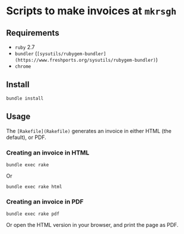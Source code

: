 # Scripts to make invoices at `mkrsgh`

## Requirements

- `ruby` 2.7
- `bundler` (`[sysutils/rubygem-bundler](https://www.freshports.org/sysutils/rubygem-bundler)`)
- `chrome`

## Install

```console
bundle install
```

## Usage

The `[Rakefile](Rakefile)` generates an invoice in either HTML (the default),
or PDF.

### Creating an invoice in HTML

```console
bundle exec rake
```

Or

```console
bundle exec rake html
```

### Creating an invoice in PDF

```console
bundle exec rake pdf
```

Or open the HTML version in your browser, and print the page as PDF.
